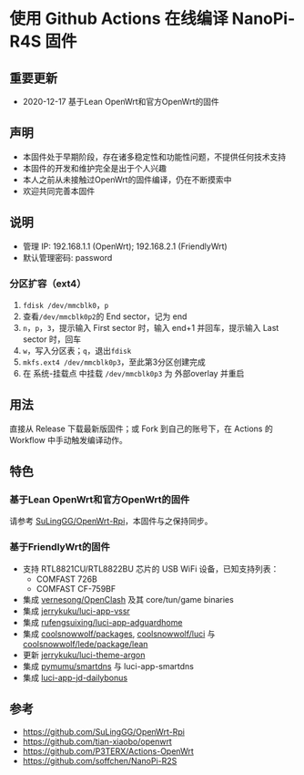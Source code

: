 # 使用 Github Actions 在线编译 NanoPi-R4S 固件

## 重要更新
* 2020-12-17 基于Lean OpenWrt和官方OpenWrt的固件

## 声明
* 本固件处于早期阶段，存在诸多稳定性和功能性问题，不提供任何技术支持
* 本固件的开发和维护完全是出于个人兴趣
* 本人之前从未接触过OpenWrt的固件编译，仍在不断摸索中
* 欢迎共同完善本固件

## 说明
* 管理 IP: 192.168.1.1 (OpenWrt); 192.168.2.1 (FriendlyWrt)
* 默认管理密码: password
### 分区扩容（ext4）
1. `fdisk /dev/mmcblk0`，`p`
2. 查看`/dev/mmcblk0p2`的 End sector，记为 end
3. `n`，`p`，`3`，提示输入 First sector 时，输入 end+1 并回车，提示输入 Last sector 时，回车
4. `w`，写入分区表；`q`，退出`fdisk`
5. `mkfs.ext4 /dev/mmcblk0p3`，至此第3分区创建完成
6. 在 系统-挂载点 中挂载 `/dev/mmcblk0p3` 为 外部overlay 并重启

## 用法
直接从 Release 下载最新版固件；或 Fork 到自己的账号下，在 Actions 的 Workflow 中手动触发编译动作。

## 特色
### 基于Lean OpenWrt和官方OpenWrt的固件
请参考 [SuLingGG/OpenWrt-Rpi](https://github.com/SuLingGG/OpenWrt-Rpi)，本固件与之保持同步。

### 基于FriendlyWrt的固件
* 支持 RTL8821CU/RTL8822BU 芯片的 USB WiFi 设备，已知支持列表：
    - COMFAST 726B
    - COMFAST CF-759BF
* 集成 [vernesong/OpenClash](https://github.com/vernesong/OpenClash) 及其 core/tun/game binaries
* 集成 [jerrykuku/luci-app-vssr](https://github.com/jerrykuku/luci-app-vssr)
* 集成 [rufengsuixing/luci-app-adguardhome](https://github.com/rufengsuixing/luci-app-adguardhome)
* 集成 [coolsnowwolf/packages](https://github.com/coolsnowwolf/packages), [coolsnowwolf/luci](https://github.com/coolsnowwolf/luci) 与 [coolsnowwolf/lede/package/lean](https://github.com/coolsnowwolf/lede/tree/master/package/lean)
* 更新 [jerrykuku/luci-theme-argon](https://github.com/jerrykuku/luci-theme-argon)
* 集成 [pymumu/smartdns](https://github.com/pymumu/smartdns) 与 luci-app-smartdns
* 集成 [luci-app-jd-dailybonus](https://github.com/jerrykuku/luci-app-jd-dailybonus)

## 参考
* https://github.com/SuLingGG/OpenWrt-Rpi
* https://github.com/tian-xiaobo/openwrt
* https://github.com/P3TERX/Actions-OpenWrt
* https://github.com/soffchen/NanoPi-R2S
